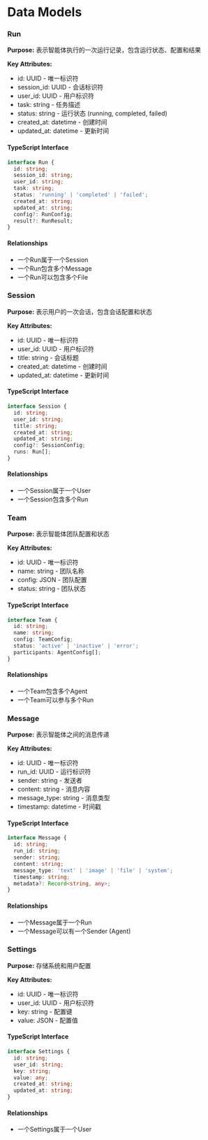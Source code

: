 # Data Models

### Run

**Purpose:** 表示智能体执行的一次运行记录，包含运行状态、配置和结果

**Key Attributes:**
- id: UUID - 唯一标识符
- session_id: UUID - 会话标识符
- user_id: UUID - 用户标识符
- task: string - 任务描述
- status: string - 运行状态 (running, completed, failed)
- created_at: datetime - 创建时间
- updated_at: datetime - 更新时间

#### TypeScript Interface
```typescript
interface Run {
  id: string;
  session_id: string;
  user_id: string;
  task: string;
  status: 'running' | 'completed' | 'failed';
  created_at: string;
  updated_at: string;
  config?: RunConfig;
  result?: RunResult;
}
```

#### Relationships
- 一个Run属于一个Session
- 一个Run包含多个Message
- 一个Run可以包含多个File

### Session

**Purpose:** 表示用户的一次会话，包含会话配置和状态

**Key Attributes:**
- id: UUID - 唯一标识符
- user_id: UUID - 用户标识符
- title: string - 会话标题
- created_at: datetime - 创建时间
- updated_at: datetime - 更新时间

#### TypeScript Interface
```typescript
interface Session {
  id: string;
  user_id: string;
  title: string;
  created_at: string;
  updated_at: string;
  config?: SessionConfig;
  runs: Run[];
}
```

#### Relationships
- 一个Session属于一个User
- 一个Session包含多个Run

### Team

**Purpose:** 表示智能体团队配置和状态

**Key Attributes:**
- id: UUID - 唯一标识符
- name: string - 团队名称
- config: JSON - 团队配置
- status: string - 团队状态

#### TypeScript Interface
```typescript
interface Team {
  id: string;
  name: string;
  config: TeamConfig;
  status: 'active' | 'inactive' | 'error';
  participants: AgentConfig[];
}
```

#### Relationships
- 一个Team包含多个Agent
- 一个Team可以参与多个Run

### Message

**Purpose:** 表示智能体之间的消息传递

**Key Attributes:**
- id: UUID - 唯一标识符
- run_id: UUID - 运行标识符
- sender: string - 发送者
- content: string - 消息内容
- message_type: string - 消息类型
- timestamp: datetime - 时间戳

#### TypeScript Interface
```typescript
interface Message {
  id: string;
  run_id: string;
  sender: string;
  content: string;
  message_type: 'text' | 'image' | 'file' | 'system';
  timestamp: string;
  metadata?: Record<string, any>;
}
```

#### Relationships
- 一个Message属于一个Run
- 一个Message可以有一个Sender (Agent)

### Settings

**Purpose:** 存储系统和用户配置

**Key Attributes:**
- id: UUID - 唯一标识符
- user_id: UUID - 用户标识符
- key: string - 配置键
- value: JSON - 配置值

#### TypeScript Interface
```typescript
interface Settings {
  id: string;
  user_id: string;
  key: string;
  value: any;
  created_at: string;
  updated_at: string;
}
```

#### Relationships
- 一个Settings属于一个User
